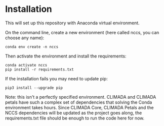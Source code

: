 # Installation

This will set up this repository with Anaconda virtual environment.

On the command line, create a new environment (here called nccs, you can choose any name):

```
conda env create -n nccs
```

Then activate the environment and install the requirements:
```
conda activate nccs
pip install -r requirements.txt
```

If the installation fails you may need to update pip:
```
pip3 install --upgrade pip
```

Note: this isn't a perfectly specified environment. CLIMADA and CLIMADA petals have such a complex set of dependencies that solving the Conda environment takes hours. Since CLIMADA Core, CLIMADA Petals and the NCCS dependencies will be updated as the project goes along, the requirements.txt file should be enough to run the code here for now.